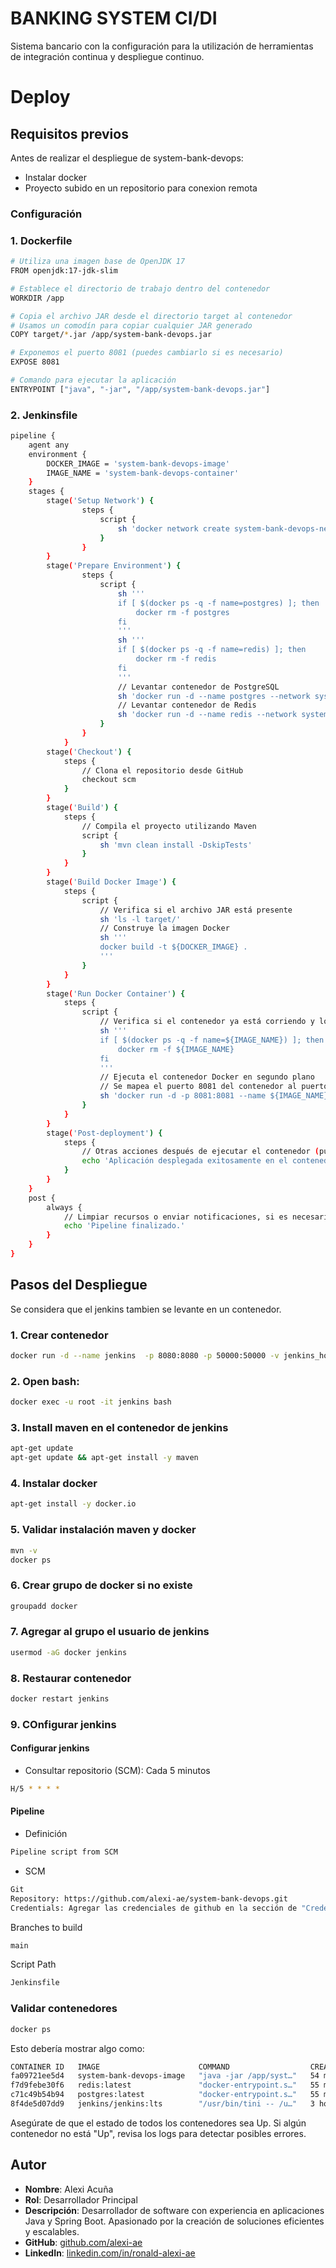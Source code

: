 # BANKING SYSTEM CI/DI

Sistema bancario con la configuración para la utilización de herramientas de integración continua y despliegue continuo.




# Deploy
## Requisitos previos
Antes de realizar el despliegue de system-bank-devops:
- Instalar docker
- Proyecto subido en un repositorio para conexion remota

### Configuración

### 1. Dockerfile
```bash
# Utiliza una imagen base de OpenJDK 17
FROM openjdk:17-jdk-slim

# Establece el directorio de trabajo dentro del contenedor
WORKDIR /app

# Copia el archivo JAR desde el directorio target al contenedor
# Usamos un comodín para copiar cualquier JAR generado
COPY target/*.jar /app/system-bank-devops.jar

# Exponemos el puerto 8081 (puedes cambiarlo si es necesario)
EXPOSE 8081

# Comando para ejecutar la aplicación
ENTRYPOINT ["java", "-jar", "/app/system-bank-devops.jar"]

```

### 2. Jenkinsfile
```bash
pipeline {
    agent any
    environment {
        DOCKER_IMAGE = 'system-bank-devops-image'
        IMAGE_NAME = 'system-bank-devops-container'
    }
    stages {
        stage('Setup Network') {
                steps {
                    script {
                        sh 'docker network create system-bank-devops-network || true'
                    }
                }
        }
        stage('Prepare Environment') {
                steps {
                    script {
                        sh '''
                        if [ $(docker ps -q -f name=postgres) ]; then
                            docker rm -f postgres
                        fi
                        '''
                        sh '''
                        if [ $(docker ps -q -f name=redis) ]; then
                            docker rm -f redis
                        fi
                        '''
                        // Levantar contenedor de PostgreSQL
                        sh 'docker run -d --name postgres --network system-bank-devops-network -p 5433:5432 -e POSTGRES_USER=userbanksystem -e POSTGRES_PASSWORD=sql -e POSTGRES_DB=db-bank-system-devops postgres:latest'
                        // Levantar contenedor de Redis
                        sh 'docker run -d --name redis --network system-bank-devops-network -p 6379:6379 redis:latest'
                    }
                }
            }
        stage('Checkout') {
            steps {
                // Clona el repositorio desde GitHub
                checkout scm
            }
        }
        stage('Build') {
            steps {
                // Compila el proyecto utilizando Maven
                script {
                    sh 'mvn clean install -DskipTests'
                }
            }
        }
        stage('Build Docker Image') {
            steps {
                script {
                    // Verifica si el archivo JAR está presente
                    sh 'ls -l target/'
                    // Construye la imagen Docker
                    sh '''
                    docker build -t ${DOCKER_IMAGE} .
                    '''
                }
            }
        }
        stage('Run Docker Container') {
            steps {
                script {
                    // Verifica si el contenedor ya está corriendo y lo elimina si es necesario
                    sh '''
                    if [ $(docker ps -q -f name=${IMAGE_NAME}) ]; then
                        docker rm -f ${IMAGE_NAME}
                    fi
                    '''
                    // Ejecuta el contenedor Docker en segundo plano
                    // Se mapea el puerto 8081 del contenedor al puerto 8081 del host
                    sh 'docker run -d -p 8081:8081 --name ${IMAGE_NAME} --network system-bank-devops-network ${DOCKER_IMAGE} '
                }
            }
        }
        stage('Post-deployment') {
            steps {
                // Otras acciones después de ejecutar el contenedor (puedes agregar pruebas aquí)
                echo 'Aplicación desplegada exitosamente en el contenedor Docker'
            }
        }
    }
    post {
        always {
            // Limpiar recursos o enviar notificaciones, si es necesario
            echo 'Pipeline finalizado.'
        }
    }
}

```


## Pasos del Despliegue

Se considera que el jenkins tambien se levante en un contenedor.

### 1. Crear contenedor

```bash
docker run -d --name jenkins  -p 8080:8080 -p 50000:50000 -v jenkins_home:/var/jenkins_home -v /var/run/docker.sock:/var/run/docker.sock jenkins/jenkins:lts
```

### 2. Open bash:

```bash
docker exec -u root -it jenkins bash
```

### 3. Install maven en el contenedor de jenkins

```bash
apt-get update
apt-get update && apt-get install -y maven
```

### 4. Instalar docker

```bash
apt-get install -y docker.io
```

### 5. Validar instalación maven y docker

```bash
mvn -v
docker ps
```

### 6. Crear grupo de docker si no existe

```bash
groupadd docker
```

### 7. Agregar al grupo el usuario de jenkins

```bash
usermod -aG docker jenkins
```
### 8. Restaurar contenedor

```bash
docker restart jenkins
```
### 9. COnfigurar jenkins

#### Configurar jenkins
- Consultar repositorio (SCM): Cada 5 minutos
```bash
H/5 * * * * 
```

#### Pipeline
- Definición
```bash
Pipeline script from SCM
```
- SCM
```bash
Git
Repository: https://github.com/alexi-ae/system-bank-devops.git
Credentials: Agregar las credenciales de github en la sección de "Credentials"

```
Branches to build
```bash
main
```
Script Path
```bash
Jenkinsfile
```


### Validar contenedores

```bash
docker ps
```
Esto debería mostrar algo como:
```bash
CONTAINER ID   IMAGE                      COMMAND                  CREATED          STATUS          PORTS                                              NAMES
fa09721ee5d4   system-bank-devops-image   "java -jar /app/syst…"   54 minutes ago   Up 54 minutes   0.0.0.0:8081->8081/tcp                             system-bank-devops-container
f7d9febe30f6   redis:latest               "docker-entrypoint.s…"   55 minutes ago   Up 55 minutes   0.0.0.0:6379->6379/tcp                             redis
c71c49b54b94   postgres:latest            "docker-entrypoint.s…"   55 minutes ago   Up 55 minutes   0.0.0.0:5433->5432/tcp                             postgres
8f4de5d07dd9   jenkins/jenkins:lts        "/usr/bin/tini -- /u…"   3 hours ago      Up 3 hours      0.0.0.0:8080->8080/tcp, 0.0.0.0:50000->50000/tcp   jenkins
```
Asegúrate de que el estado de todos los contenedores sea Up. Si algún contenedor no está "Up", revisa los logs para detectar posibles errores.

## Autor
- **Nombre**: Alexi Acuña
- **Rol**: Desarrollador Principal
- **Descripción**: Desarrollador de software con experiencia en aplicaciones Java y Spring Boot.
  Apasionado por la creación de soluciones eficientes y escalables.
- **GitHub**: [github.com/alexi-ae](https://github.com/alexi-ae)
- **LinkedIn**: [linkedin.com/in/ronald-alexi-ae](https://www.linkedin.com/in/ronald-alexi-ae/)